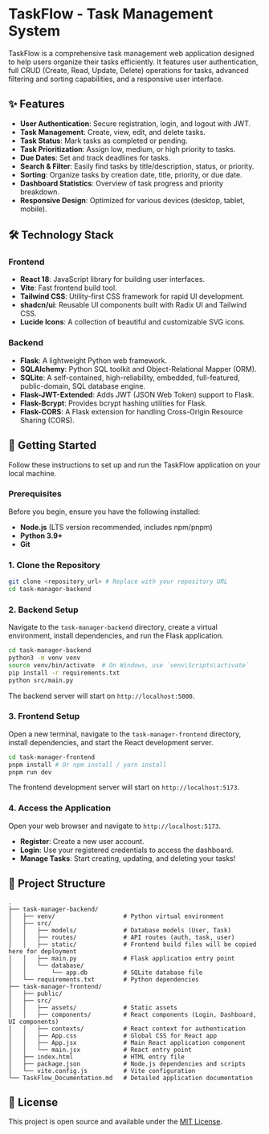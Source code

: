 # TaskFlow - Task Management System

TaskFlow is a comprehensive task management web application designed to help users organize their tasks efficiently. It features user authentication, full CRUD (Create, Read, Update, Delete) operations for tasks, advanced filtering and sorting capabilities, and a responsive user interface.

## ✨ Features

- **User Authentication**: Secure registration, login, and logout with JWT.
- **Task Management**: Create, view, edit, and delete tasks.
- **Task Status**: Mark tasks as completed or pending.
- **Task Prioritization**: Assign low, medium, or high priority to tasks.
- **Due Dates**: Set and track deadlines for tasks.
- **Search & Filter**: Easily find tasks by title/description, status, or priority.
- **Sorting**: Organize tasks by creation date, title, priority, or due date.
- **Dashboard Statistics**: Overview of task progress and priority breakdown.
- **Responsive Design**: Optimized for various devices (desktop, tablet, mobile).

## 🛠 Technology Stack

### Frontend
- **React 18**: JavaScript library for building user interfaces.
- **Vite**: Fast frontend build tool.
- **Tailwind CSS**: Utility-first CSS framework for rapid UI development.
- **shadcn/ui**: Reusable UI components built with Radix UI and Tailwind CSS.
- **Lucide Icons**: A collection of beautiful and customizable SVG icons.

### Backend
- **Flask**: A lightweight Python web framework.
- **SQLAlchemy**: Python SQL toolkit and Object-Relational Mapper (ORM).
- **SQLite**: A self-contained, high-reliability, embedded, full-featured, public-domain, SQL database engine.
- **Flask-JWT-Extended**: Adds JWT (JSON Web Token) support to Flask.
- **Flask-Bcrypt**: Provides bcrypt hashing utilities for Flask.
- **Flask-CORS**: A Flask extension for handling Cross-Origin Resource Sharing (CORS).

## 🚀 Getting Started

Follow these instructions to set up and run the TaskFlow application on your local machine.

### Prerequisites

Before you begin, ensure you have the following installed:
- **Node.js** (LTS version recommended, includes npm/pnpm)
- **Python 3.9+**
- **Git**

### 1. Clone the Repository

```bash
git clone <repository_url> # Replace with your repository URL
cd task-manager-backend
```

### 2. Backend Setup

Navigate to the `task-manager-backend` directory, create a virtual environment, install dependencies, and run the Flask application.

```bash
cd task-manager-backend
python3 -m venv venv
source venv/bin/activate  # On Windows, use `venv\Scripts\activate`
pip install -r requirements.txt
python src/main.py
```

The backend server will start on `http://localhost:5000`.

### 3. Frontend Setup

Open a new terminal, navigate to the `task-manager-frontend` directory, install dependencies, and start the React development server.

```bash
cd task-manager-frontend
pnpm install # Or npm install / yarn install
pnpm run dev
```

The frontend development server will start on `http://localhost:5173`.

### 4. Access the Application

Open your web browser and navigate to `http://localhost:5173`.

- **Register**: Create a new user account.
- **Login**: Use your registered credentials to access the dashboard.
- **Manage Tasks**: Start creating, updating, and deleting your tasks!

## 📂 Project Structure

```
.
├── task-manager-backend/
│   ├── venv/                   # Python virtual environment
│   ├── src/
│   │   ├── models/             # Database models (User, Task)
│   │   ├── routes/             # API routes (auth, task, user)
│   │   ├── static/             # Frontend build files will be copied here for deployment
│   │   ├── main.py             # Flask application entry point
│   │   └── database/
│   │       └── app.db          # SQLite database file
│   └── requirements.txt        # Python dependencies
├── task-manager-frontend/
│   ├── public/
│   ├── src/
│   │   ├── assets/             # Static assets
│   │   ├── components/         # React components (Login, Dashboard, UI components)
│   │   ├── contexts/           # React context for authentication
│   │   ├── App.css             # Global CSS for React app
│   │   ├── App.jsx             # Main React application component
│   │   └── main.jsx            # React entry point
│   ├── index.html              # HTML entry file
│   ├── package.json            # Node.js dependencies and scripts
│   └── vite.config.js          # Vite configuration
└── TaskFlow_Documentation.md   # Detailed application documentation
```

## 📝 License

This project is open source and available under the [MIT License](LICENSE).

